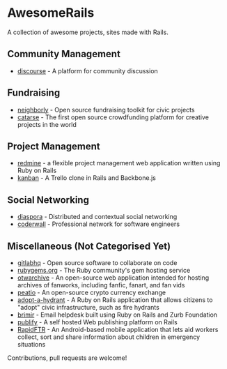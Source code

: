 # AwesomeRails

A collection of awesome projects, sites made with Rails.

## Community Management

* [discourse](https://github.com/discourse/discourse) - A platform for community discussion

## Fundraising

* [neighborly](https://github.com/neighborly/neighborly) - Open source fundraising toolkit for civic projects
* [catarse](https://github.com/catarse/catarse) - The first open source crowdfunding platform for creative projects in the world

## Project Management

* [redmine](https://github.com/edavis10/redmine) - a flexible project management web application written using Ruby on Rails
* [kanban](https://github.com/somlor/kanban) - A Trello clone in Rails and Backbone.js

## Social Networking

* [diaspora](https://github.com/diaspora/diaspora) - Distributed and contextual social networking
* [coderwall](https://github.com/assemblymade/coderwall) - Professional network for software engineers

## Miscellaneous (Not Categorised Yet)

* [gitlabhq](https://github.com/gitlabhq/gitlabhq) - Open source software to collaborate on code
* [rubygems.org](https://github.com/rubygems/rubygems.org) - The Ruby community's gem hosting service
* [otwarchive](https://github.com/otwcode/otwarchive) - An open-source web application intended for hosting archives of fanworks, including fanfic, fanart, and fan vids
* [peatio](https://github.com/peatio/peatio) - An open-source crypto currency exchange
* [adopt-a-hydrant](https://github.com/codeforamerica/adopt-a-hydrant) - A Ruby on Rails application that allows citizens to "adopt" civic infrastructure, such as fire hydrants
* [brimir](https://github.com/ivaldi/brimir) - Email helpdesk built using Ruby on Rails and Zurb Foundation
* [publify](https://github.com/publify/publify) - A self hosted Web publishing platform on Rails
* [RapidFTR](https://github.com/rapidftr/RapidFTR) - An Android-based mobile application that lets aid workers collect, sort and share information about children in emergency situations

Contributions, pull requests are welcome!
